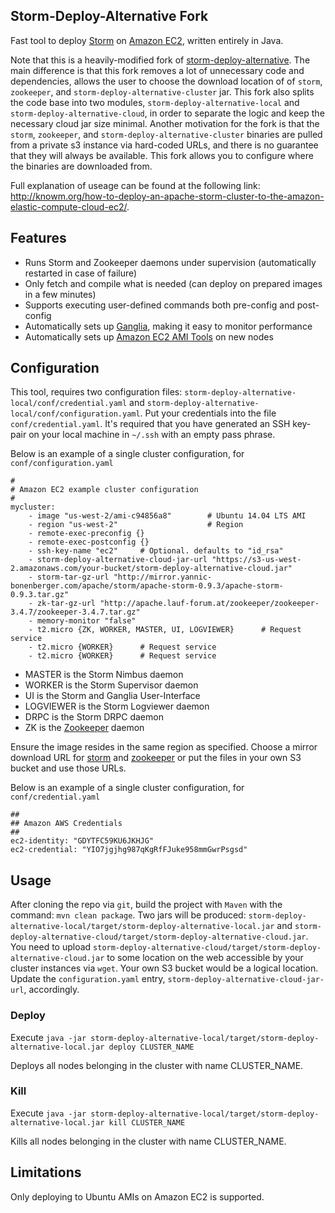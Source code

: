 ## Storm-Deploy-Alternative Fork

Fast tool to deploy [Storm](https://github.com/apache/storm) on [Amazon EC2](http://aws.amazon.com/ec2/), written entirely in Java.

Note that this is a heavily-modified fork of [storm-deploy-alternative](https://github.com/KasperMadsen/storm-deploy-alternative). The main difference is that this fork removes a lot of unnecessary code and dependencies, allows the user to choose the download location of of `storm`, `zookeeper`, and `storm-deploy-alternative-cluster` jar. This fork also splits the code base into two modules, `storm-deploy-alternative-local` and `storm-deploy-alternative-cloud`, in order to separate the logic and keep the necessary cloud jar size minimal. Another motivation for the fork is that the `storm`, `zookeeper`, and `storm-deploy-alternative-cluster` binaries are pulled from a private s3 instance via hard-coded URLs, and there is no guarantee that they will always be available. This fork allows you to configure where the binaries are downloaded from.

Full explanation of useage can be found at the following link: <http://knowm.org/how-to-deploy-an-apache-storm-cluster-to-the-amazon-elastic-compute-cloud-ec2/>.

## Features

+ Runs Storm and Zookeeper daemons under supervision (automatically restarted in case of failure)
+ Only fetch and compile what is needed (can deploy on prepared images in a few minutes)
+ Supports executing user-defined commands both pre-config and post-config
+ Automatically sets up [Ganglia](http://ganglia.sourceforge.net/), making it easy to monitor performance
+ Automatically sets up [Amazon EC2 AMI Tools](http://docs.aws.amazon.com/AWSEC2/latest/CommandLineReference/ami-tools.html) on new nodes

## Configuration

This tool, requires two configuration files: `storm-deploy-alternative-local/conf/credential.yaml` and `storm-deploy-alternative-local/conf/configuration.yaml`. Put your credentials into the file `conf/credential.yaml`. It's required that you have generated an SSH key-pair on your local machine in `~/.ssh` with an empty pass phrase.

Below is an example of a single cluster configuration, for `conf/configuration.yaml`

```
#
# Amazon EC2 example cluster configuration
#
mycluster:
    - image "us-west-2/ami-c94856a8"        # Ubuntu 14.04 LTS AMI
    - region "us-west-2"                    # Region
    - remote-exec-preconfig {}
    - remote-exec-postconfig {}
    - ssh-key-name "ec2"     # Optional. defaults to "id_rsa"
    - storm-deploy-alternative-cloud-jar-url "https://s3-us-west-2.amazonaws.com/your-bucket/storm-deploy-alternative-cloud.jar"
    - storm-tar-gz-url "http://mirror.yannic-bonenberger.com/apache/storm/apache-storm-0.9.3/apache-storm-0.9.3.tar.gz"
    - zk-tar-gz-url "http://apache.lauf-forum.at/zookeeper/zookeeper-3.4.7/zookeeper-3.4.7.tar.gz"
    - memory-monitor "false"
    - t2.micro {ZK, WORKER, MASTER, UI, LOGVIEWER}      # Request service
    - t2.micro {WORKER}      # Request service
    - t2.micro {WORKER}      # Request service
```

+ MASTER is the Storm Nimbus daemon
+ WORKER is the Storm Supervisor daemon
+ UI is the Storm and Ganglia User-Interface
+ LOGVIEWER is the Storm Logviewer daemon
+ DRPC is the Storm DRPC daemon
+ ZK is the [Zookeeper](http://zookeeper.apache.org) daemon

Ensure the image resides in the same region as specified. Choose a mirror download URL for [storm](https://storm.apache.org/downloads.html) and [zookeeper](https://www.apache.org/dyn/closer.cgi/zookeeper/) or put the files in your own S3 bucket and use those URLs.

Below is an example of a single cluster configuration, for `conf/credential.yaml`

```
##
## Amazon AWS Credentials
##
ec2-identity: "GDYTFC59KU6JKHJG"
ec2-credential: "YIO7jgjhg987qKgRfFJuke958mmGwrPsgsd"
```

## Usage

After cloning the repo via `git`, build the project with `Maven` with the command: `mvn clean package`. Two jars will be produced: `storm-deploy-alternative-local/target/storm-deploy-alternative-local.jar` and `storm-deploy-alternative-cloud/target/storm-deploy-alternative-cloud.jar`. You need to upload `storm-deploy-alternative-cloud/target/storm-deploy-alternative-cloud.jar` to some location on the web accessible by your cluster instances via `wget`. Your own S3 bucket would be a logical location. Update the `configuration.yaml` entry, `storm-deploy-alternative-cloud-jar-url`, accordingly.


### Deploy

Execute `java -jar storm-deploy-alternative-local/target/storm-deploy-alternative-local.jar deploy CLUSTER_NAME`

Deploys all nodes belonging in the cluster with name CLUSTER_NAME.

### Kill

Execute `java -jar storm-deploy-alternative-local/target/storm-deploy-alternative-local.jar kill CLUSTER_NAME`

Kills all nodes belonging in the cluster with name CLUSTER_NAME.

## Limitations

Only deploying to Ubuntu AMIs on Amazon EC2 is supported.

